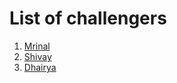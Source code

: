 # List of challengers
1. [Mrinal](https://github.com/mrinal1224)
2. [Shivay](https://github.com/shivaylamba)
3. [Dhairya](https://github.com/dhairyajoshi)
